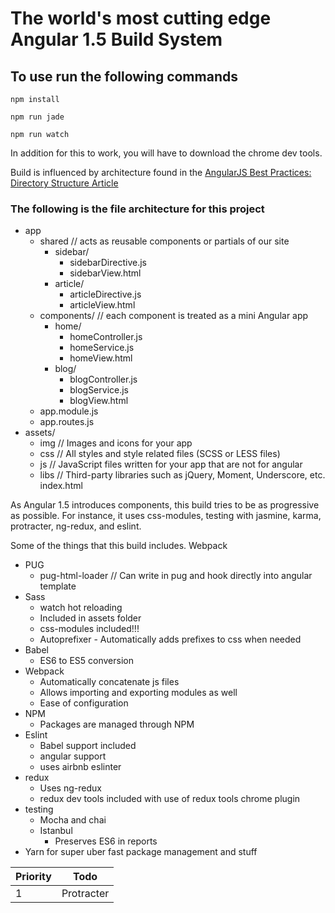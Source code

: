 # The world's most cutting edge Angular 1.5 Build System

## To use run the following commands ##

``npm install``

``npm run jade``

``npm run watch``

In addition for this to work, you will have to download the chrome dev tools.

Build is influenced by architecture found in the [AngularJS Best Practices: Directory Structure Article](https://scotch.io/tutorials/angularjs-best-practices-directory-structure)

### The following is the file architecture for this project ###
- app
  - shared   // acts as reusable components or partials of our site
    - sidebar/
      - sidebarDirective.js
      - sidebarView.html
    - article/
      - articleDirective.js
      - articleView.html
  - components/   // each component is treated as a mini Angular app
    - home/
      - homeController.js
      - homeService.js
      - homeView.html
    - blog/
      - blogController.js
      - blogService.js
      - blogView.html
  - app.module.js
  - app.routes.js
- assets/
  - img         // Images and icons for your app
  - css      // All styles and style related files (SCSS or LESS files)
  - js       // JavaScript files written for your app that are not for angular
  - libs     // Third-party libraries such as jQuery, Moment, Underscore, etc.
index.html

As Angular 1.5 introduces components, this build tries to be as progressive as possible. For instance, it uses css-modules, testing with jasmine, karma, protracter, ng-redux, and eslint.

 Some of the things that this build includes. Webpack

* PUG
  * pug-html-loader // Can write in pug and hook directly into angular template
* Sass
  * watch hot reloading
  * Included in assets folder
  * css-modules included!!!
  * Autoprefixer - Automatically adds prefixes to css when needed
* Babel
  * ES6 to ES5 conversion  
* Webpack
  * Automatically concatenate js files
  * Allows importing and exporting modules as well
  * Ease of configuration
* NPM
  * Packages are managed through NPM
* Eslint
  * Babel support included
  * angular support
  * uses airbnb eslinter  
* redux
  * Uses ng-redux
  * redux dev tools included with use of redux tools chrome plugin
* testing
  * Mocha and chai
  * Istanbul
    * Preserves ES6 in reports
* Yarn for super uber fast package management and stuff



| Priority  | Todo                                                                 |
|-----------|----------------------------------------------------------------------|
| 1         | Protracter                                                           |

